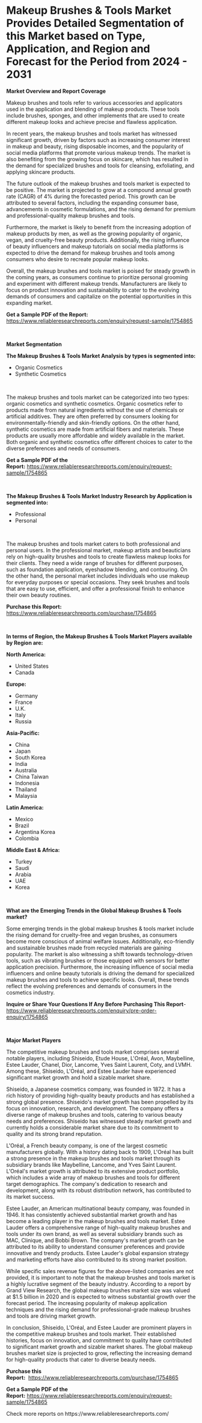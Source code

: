 <p><h1>Makeup Brushes & Tools Market Provides Detailed Segmentation of this Market based on Type, Application, and Region and Forecast for the Period from 2024 - 2031</h1></p><p><strong>Market Overview and Report Coverage</strong></p>
<p><p>Makeup brushes and tools refer to various accessories and applicators used in the application and blending of makeup products. These tools include brushes, sponges, and other implements that are used to create different makeup looks and achieve precise and flawless application.</p><p>In recent years, the makeup brushes and tools market has witnessed significant growth, driven by factors such as increasing consumer interest in makeup and beauty, rising disposable incomes, and the popularity of social media platforms that promote various makeup trends. The market is also benefiting from the growing focus on skincare, which has resulted in the demand for specialized brushes and tools for cleansing, exfoliating, and applying skincare products.</p><p>The future outlook of the makeup brushes and tools market is expected to be positive. The market is projected to grow at a compound annual growth rate (CAGR) of 4% during the forecasted period. This growth can be attributed to several factors, including the expanding consumer base, advancements in cosmetic formulations, and the rising demand for premium and professional-quality makeup brushes and tools.</p><p>Furthermore, the market is likely to benefit from the increasing adoption of makeup products by men, as well as the growing popularity of organic, vegan, and cruelty-free beauty products. Additionally, the rising influence of beauty influencers and makeup tutorials on social media platforms is expected to drive the demand for makeup brushes and tools among consumers who desire to recreate popular makeup looks.</p><p>Overall, the makeup brushes and tools market is poised for steady growth in the coming years, as consumers continue to prioritize personal grooming and experiment with different makeup trends. Manufacturers are likely to focus on product innovation and sustainability to cater to the evolving demands of consumers and capitalize on the potential opportunities in this expanding market.</p></p>
<p><strong>Get a Sample PDF of the Report:</strong> <a href="https://www.reliableresearchreports.com/enquiry/request-sample/1754865">https://www.reliableresearchreports.com/enquiry/request-sample/1754865</a></p>
<p>&nbsp;</p>
<p><strong>Market Segmentation</strong></p>
<p><strong>The Makeup Brushes & Tools Market Analysis by types is segmented into:</strong></p>
<p><ul><li>Organic Cosmetics</li><li>Synthetic Cosmetics</li></ul></p>
<p>&nbsp;</p>
<p><p>The makeup brushes and tools market can be categorized into two types: organic cosmetics and synthetic cosmetics. Organic cosmetics refer to products made from natural ingredients without the use of chemicals or artificial additives. They are often preferred by consumers looking for environmentally-friendly and skin-friendly options. On the other hand, synthetic cosmetics are made from artificial fibers and materials. These products are usually more affordable and widely available in the market. Both organic and synthetic cosmetics offer different choices to cater to the diverse preferences and needs of consumers.</p></p>
<p><strong>Get a Sample PDF of the Report:</strong>&nbsp;<a href="https://www.reliableresearchreports.com/enquiry/request-sample/1754865">https://www.reliableresearchreports.com/enquiry/request-sample/1754865</a></p>
<p>&nbsp;</p>
<p><strong>The Makeup Brushes & Tools Market Industry Research by Application is segmented into:</strong></p>
<p><ul><li>Professional</li><li>Personal</li></ul></p>
<p>&nbsp;</p>
<p><p>The makeup brushes and tools market caters to both professional and personal users. In the professional market, makeup artists and beauticians rely on high-quality brushes and tools to create flawless makeup looks for their clients. They need a wide range of brushes for different purposes, such as foundation application, eyeshadow blending, and contouring. On the other hand, the personal market includes individuals who use makeup for everyday purposes or special occasions. They seek brushes and tools that are easy to use, efficient, and offer a professional finish to enhance their own beauty routines.</p></p>
<p><strong>Purchase this Report:</strong>&nbsp; <a href="https://www.reliableresearchreports.com/purchase/1754865">https://www.reliableresearchreports.com/purchase/1754865</a></p>
<p>&nbsp;</p>
<p><strong>In terms of Region, the Makeup Brushes & Tools Market Players available by Region are:</strong></p>
<p>
    <p> <strong> North America: </strong>
        <ul>
            <li>United States</li>
            <li>Canada</li>
        </ul>
        </p> 
    <p> <strong> Europe: </strong>
        <ul>
            <li>Germany</li>
            <li>France</li>
            <li>U.K.</li>
            <li>Italy</li>
            <li>Russia</li>
        </ul>
        </p> 
    <p> <strong> Asia-Pacific: </strong>
        <ul>
            <li>China</li>
            <li>Japan</li>
            <li>South Korea</li>
            <li>India</li>
            <li>Australia</li>
            <li>China Taiwan</li>
            <li>Indonesia</li>
            <li>Thailand</li>
            <li>Malaysia</li>
        </ul>
        </p> 
    <p> <strong> Latin America: </strong>
        <ul>
            <li>Mexico</li>
            <li>Brazil</li>
            <li>Argentina Korea</li>
            <li>Colombia</li>
        </ul>
        </p> 
    <p> <strong> Middle East & Africa: </strong>
        <ul>
            <li>Turkey</li>
            <li>Saudi</li>
            <li>Arabia</li>
            <li>UAE</li>
            <li>Korea</li>
        </ul>
    </p>
    </p>
<p>&nbsp;</p>
<p><strong>What are the Emerging Trends in the Global Makeup Brushes & Tools market?</strong></p>
<p><p>Some emerging trends in the global makeup brushes & tools market include the rising demand for cruelty-free and vegan brushes, as consumers become more conscious of animal welfare issues. Additionally, eco-friendly and sustainable brushes made from recycled materials are gaining popularity. The market is also witnessing a shift towards technology-driven tools, such as vibrating brushes or those equipped with sensors for better application precision. Furthermore, the increasing influence of social media influencers and online beauty tutorials is driving the demand for specialized makeup brushes and tools to achieve specific looks. Overall, these trends reflect the evolving preferences and demands of consumers in the cosmetics industry.</p></p>
<p><strong>Inquire or Share Your Questions If Any Before Purchasing This Report</strong>- <a href="https://www.reliableresearchreports.com/enquiry/pre-order-enquiry/1754865">https://www.reliableresearchreports.com/enquiry/pre-order-enquiry/1754865</a></p>
<p>&nbsp;</p>
<p><strong>Major Market Players</strong></p>
<p><p>The competitive makeup brushes and tools market comprises several notable players, including Shiseido, Etude House, L'Oréal, Avon, Maybelline, Estee Lauder, Chanel, Dior, Lancome, Yves Saint Laurent, Coty, and LVMH. Among these, Shiseido, L'Oréal, and Estee Lauder have experienced significant market growth and hold a sizable market share.</p><p>Shiseido, a Japanese cosmetics company, was founded in 1872. It has a rich history of providing high-quality beauty products and has established a strong global presence. Shiseido's market growth has been propelled by its focus on innovation, research, and development. The company offers a diverse range of makeup brushes and tools, catering to various beauty needs and preferences. Shiseido has witnessed steady market growth and currently holds a considerable market share due to its commitment to quality and its strong brand reputation.</p><p>L'Oréal, a French beauty company, is one of the largest cosmetic manufacturers globally. With a history dating back to 1909, L'Oréal has built a strong presence in the makeup brushes and tools market through its subsidiary brands like Maybelline, Lancome, and Yves Saint Laurent. L'Oréal's market growth is attributed to its extensive product portfolio, which includes a wide array of makeup brushes and tools for different target demographics. The company's dedication to research and development, along with its robust distribution network, has contributed to its market success.</p><p>Estee Lauder, an American multinational beauty company, was founded in 1946. It has consistently achieved substantial market growth and has become a leading player in the makeup brushes and tools market. Estee Lauder offers a comprehensive range of high-quality makeup brushes and tools under its own brand, as well as several subsidiary brands such as MAC, Clinique, and Bobbi Brown. The company's market growth can be attributed to its ability to understand consumer preferences and provide innovative and trendy products. Estee Lauder's global expansion strategy and marketing efforts have also contributed to its strong market position.</p><p>While specific sales revenue figures for the above-listed companies are not provided, it is important to note that the makeup brushes and tools market is a highly lucrative segment of the beauty industry. According to a report by Grand View Research, the global makeup brushes market size was valued at $1.5 billion in 2020 and is expected to witness substantial growth over the forecast period. The increasing popularity of makeup application techniques and the rising demand for professional-grade makeup brushes and tools are driving market growth.</p><p>In conclusion, Shiseido, L'Oréal, and Estee Lauder are prominent players in the competitive makeup brushes and tools market. Their established histories, focus on innovation, and commitment to quality have contributed to significant market growth and sizable market shares. The global makeup brushes market size is projected to grow, reflecting the increasing demand for high-quality products that cater to diverse beauty needs.</p></p>
<p><strong>Purchase this Report:</strong>&nbsp;&nbsp;<a href="https://www.reliableresearchreports.com/purchase/1754865">https://www.reliableresearchreports.com/purchase/1754865</a></p>
<p></p>
<p><strong>Get a Sample PDF of the Report:</strong>&nbsp;<a href="https://www.reliableresearchreports.com/enquiry/request-sample/1754865">https://www.reliableresearchreports.com/enquiry/request-sample/1754865</a></p>
<p>Check more reports on https://www.reliableresearchreports.com/</p>